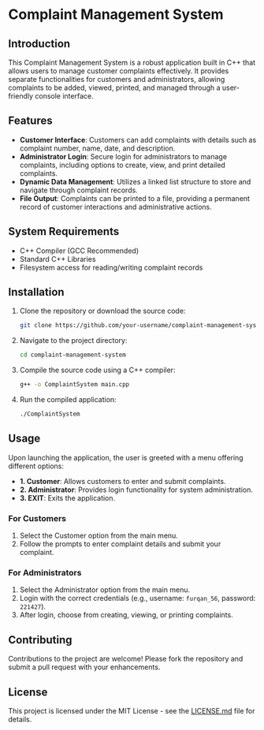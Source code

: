 # Complaint Management System

## Introduction
This Complaint Management System is a robust application built in C++ that allows users to manage customer complaints effectively. It provides separate functionalities for customers and administrators, allowing complaints to be added, viewed, printed, and managed through a user-friendly console interface.

## Features
- **Customer Interface**: Customers can add complaints with details such as complaint number, name, date, and description.
- **Administrator Login**: Secure login for administrators to manage complaints, including options to create, view, and print detailed complaints.
- **Dynamic Data Management**: Utilizes a linked list structure to store and navigate through complaint records.
- **File Output**: Complaints can be printed to a file, providing a permanent record of customer interactions and administrative actions.

## System Requirements
- C++ Compiler (GCC Recommended)
- Standard C++ Libraries
- Filesystem access for reading/writing complaint records

## Installation
1. Clone the repository or download the source code:
    ```bash
    git clone https://github.com/your-username/complaint-management-system.git
    ```
2. Navigate to the project directory:
    ```bash
    cd complaint-management-system
    ```
3. Compile the source code using a C++ compiler:
    ```bash
    g++ -o ComplaintSystem main.cpp
    ```
4. Run the compiled application:
    ```bash
    ./ComplaintSystem
    ```

## Usage
Upon launching the application, the user is greeted with a menu offering different options:
- **1. Customer**: Allows customers to enter and submit complaints.
- **2. Administrator**: Provides login functionality for system administration.
- **3. EXIT**: Exits the application.

### For Customers
1. Select the Customer option from the main menu.
2. Follow the prompts to enter complaint details and submit your complaint.

### For Administrators
1. Select the Administrator option from the main menu.
2. Login with the correct credentials (e.g., username: `furqan_56`, password: `221427`).
3. After login, choose from creating, viewing, or printing complaints.

## Contributing
Contributions to the project are welcome! Please fork the repository and submit a pull request with your enhancements.

## License
This project is licensed under the MIT License - see the [LICENSE.md](LICENSE.md) file for details.
